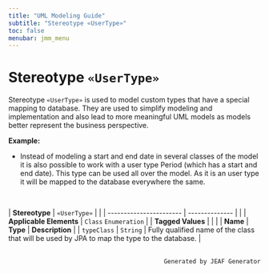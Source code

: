 ```yaml
---
title: "UML Modeling Guide"
subtitle: "Stereotype «UserType»"
toc: false
menubar: jmm_menu
---
```


# Stereotype `«UserType»`
Stereotype `«UserType»` is used to model custom types that have a special mapping to database. They are used to simplify modeling and implementation and also lead to more meaningful UML models as models better represent the business perspective.

**Example:**
- Instead of modeling a start and end date in several classes of the model it is also possible to work with a user type Period (which has a start and end date). This type can be used all over the model. As it is an user type it will be mapped to the database everywhere the same.

<br>

| **Stereotype**          | `«UserType»` | |
| ----------------------- | -------------- | |
| **Applicable Elements** | `Class` `Enumeration`        |
| **Tagged Values**       |                       |                                                                                                                                                                                                          |
| **Name**                | **Type**              | **Description**                                                                                                                                                                                          |
| `typeClass`   | `String` | Fully qualified name of the class that will be used by JPA to map the type to the database. |



<br>

<div style="text-align: right"><code>Generated by JEAF Generator</code></div>

    